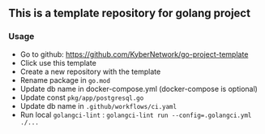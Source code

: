 ## This is a template repository for golang project

### Usage
- Go to github: https://github.com/KyberNetwork/go-project-template
- Click use this template
- Create a new repository with the template
- Rename package in `go.mod`
- Update db name in docker-compose.yml (docker-compose is optional)
- Update const `pkg/app/postgresql.go`
- Update db name in `.github/workflows/ci.yaml`
- Run local `golangci-lint` : 
    `golangci-lint run --config=.golangci.yml ./...`